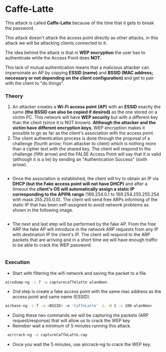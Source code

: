 # Caffe-Latte

This attack is called **Caffe-Latte** because of the time that it gets to break the password.

This attack doesn't attack the access point directly as other attacks, in this attack we will be attacking clients connected to it.

The idea behind the attack is that in **WEP encryption** the user has to authenticate while the Access Point does **NOT.**&#x20;

This lack of mutual authentication means that a malicious attacker can impersonate an AP by copying **ESSID (name)** and **BSSID (MAC address; necessary or not depending on the client configuration)** and get to pair with the client to "do things".

### Theory

1. An attacker creates a **Wi-Fi access point (AP)** with an **ESSID** exactly the same **(the BSSID can also be copied if desired)** as the one stored on a victim PC. This network will have **WEP security** but with a different key than the client (since it is NOT known). **Although the attacker and the victim have different encryption keys**, WEP encryption makes it possible to go as far as the client's association with the access point.
2. The client authentication process is done through the proposal of a challenge (fourth arrow; from attacker to client) which is nothing more than a cipher text with the shared key. The client will respond to the challenge (fifth arrow) and the FALSE Access Point will say that it is valid (although it is a lie) by sending an "Authentication Success" (sixth arrow).

<figure><img src="https://external-content.duckduckgo.com/iu/?u=https%3A%2F%2Fimage.slidesharecdn.com%2Ftoorconcaffelatteattack-090918052912-phpapp01%2F95%2Fcaffe-latte-attack-9-728.jpg%3Fcb%3D1253258050&#x26;f=1&#x26;nofb=1&#x26;ipt=652210dbd8db9bc61735f2986af5339c6bee2165c513e0d59ecf84f5f6a637ad&#x26;ipo=images" alt=""><figcaption></figcaption></figure>



* Once the association is established, the client will try to obtain an IP via **DHCP (but the Fake access point will not have DHCP)** and after a timeout the **client's OS will automatically assign a static IP corresponding to the APIPA range** (169.254.0.1 to 169.254.255.255.254 with mask 255.255.0.0). The client will send free ARPs informing of the static IP that has been self-assigned to avoid network problems as shown in the following image.

<figure><img src="https://mundo-hackers.weebly.com/uploads/9/8/5/0/98506118/published/imagen-2013-09-06-a-las-14-48-58-1024x752.jpg?1490891447" alt=""><figcaption></figcaption></figure>

* The next and last step will be performed by the fake AP. From the free ARP the fake AP will introduce in the network ARP requests from any IP with destination IP the client's IP. The client will respond to the ARP packets that are arriving and in a short time we will have enough traffic to be able to crack the WEP password.

<figure><img src="https://mundo-hackers.weebly.com/uploads/9/8/5/0/98506118/published/imagen-2013-09-06-a-las-15-33-36-1024x756.jpg?1490891520" alt=""><figcaption></figcaption></figure>

### Execution

* Start with filtering the wifi network and saving the packet to a file.

```bash
airodump-ng -c 7 -w capturecaffelatte wlan0mon
```

* 2nd step is create  a fake access point with the same mac address as the access point and same name (ESSID).

```bash
airbase-ng -c 7 -a <BSSID> -e 'CaffeLatte' -L -W 1 -x 100 wlan0mon
```

* Doing these two commands we will be capturing the packets (ARP request/response) that will allow us to crack the WEP key.
* Remeber wait a minimum of 5 minutes running this attack.

```bash
 aircrack-ng -e captureCaffeLatte.cap
```

* Once you wait the 5 minutes, use aircrack-ng to crack the WEP key.
